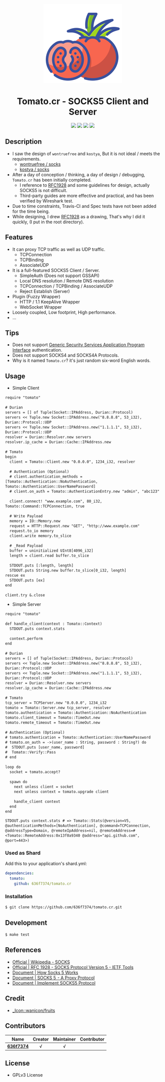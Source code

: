 <div align = "center"><img src="images/icon.png" width="256" height="256" /></div>

<div align = "center">
  <h1>Tomato.cr - SOCKS5 Client and Server</h1>
</div>

<p align="center">
  <a href="https://crystal-lang.org">
    <img src="https://img.shields.io/badge/built%20with-crystal-000000.svg" /></a>
  <a href="https://travis-ci.org/636f7374/tomato.cr">
    <img src="https://api.travis-ci.org/636f7374/tomato.cr.svg" /></a>
  <a href="https://github.com/636f7374/tomato.cr/releases">
    <img src="https://img.shields.io/github/release/636f7374/tomato.cr.svg" /></a>
  <a href="https://github.com/636f7374/tomato.cr/blob/master/license">
    <img src="https://img.shields.io/github/license/636f7374/tomato.cr.svg"></a>
</p>

## Description

* I saw the design of `wontruefree` and `kostya`, But it is not ideal / meets the requirements.
  * [wontruefree / socks](https://github.com/wontruefree/socks)
  * [kostya / socks](https://github.com/kostya/socks)
* After a day of conception / thinking, a day of design / debugging, `Tomato.cr` has been initially completed.
  * I reference to [RFC1928](https://tools.ietf.org/html/rfc1928) and some guidelines for design, actually SOCKS5 is not difficult.
  * Third-party guides are more effective and practical, and has been verified by Wireshark test.
* Due to time constraints, Travis-CI and Spec tests have not been added for the time being.
* While designing, I drew [RFC1928](https://tools.ietf.org/html/rfc1928) as a drawing, That's why I did it quickly, (I put in the root directory).

## Features

* It can proxy TCP traffic as well as UDP traffic.
  * TCPConnection
  * TCPBinding
  * AssociateUDP
* It is a full-featured SOCKS5 Client / Server.
  * SimpleAuth (Does not support GSSAPI)
  * Local DNS resolution / Remote DNS resolution
  * TCPConnection / TCPBinding / AssociateUDP
  * Reject Establish (Server)
* Plugin (Fuzzy Wrapper)
  * HTTP / 1.1 KeepAlive Wrapper
  * WebSocket Wrapper
* Loosely coupled, Low footprint, High performance.
* ...

## Tips

* Does not support [Generic Security Services Application Program Interface](https://en.wikipedia.org/wiki/Generic_Security_Services_Application_Program_Interface) authentication.
* Does not support SOCKS4 and SOCKS4A Protocols.
* Why is it named `Tomato.cr`? it's just random six-word English words.

## Usage

* Simple Client

```crystal
require "tomato"

# Durian
servers = [] of Tuple(Socket::IPAddress, Durian::Protocol)
servers << Tuple.new Socket::IPAddress.new("8.8.8.8", 53_i32), Durian::Protocol::UDP
servers << Tuple.new Socket::IPAddress.new("1.1.1.1", 53_i32), Durian::Protocol::UDP
resolver = Durian::Resolver.new servers
resolver.ip_cache = Durian::Cache::IPAddress.new

# Tomato
begin
  client = Tomato::Client.new "0.0.0.0", 1234_i32, resolver

  # Authentication (Optional)
  # client.authentication_methods = [Tomato::Authentication::NoAuthentication, Tomato::Authentication::UserNamePassword]
  # client.on_auth = Tomato::AuthenticationEntry.new "admin", "abc123"

  client.connect! "www.example.com", 80_i32, Tomato::Command::TCPConnection, true

  # Write Payload
  memory = IO::Memory.new
  request = HTTP::Request.new "GET", "http://www.example.com"
  request.to_io memory
  client.write memory.to_slice

  # _Read Payload
  buffer = uninitialized UInt8[4096_i32]
  length = client.read buffer.to_slice

  STDOUT.puts [:length, length]
  STDOUT.puts String.new buffer.to_slice[0_i32, length]
rescue ex
  STDOUT.puts [ex]
end

client.try &.close
```

* Simple Server

```crystal
require "tomato"

def handle_client(context : Tomato::Context)
  STDOUT.puts context.stats

  context.perform
end

# Durian
servers = [] of Tuple(Socket::IPAddress, Durian::Protocol)
servers << Tuple.new Socket::IPAddress.new("8.8.8.8", 53_i32), Durian::Protocol::UDP
servers << Tuple.new Socket::IPAddress.new("1.1.1.1", 53_i32), Durian::Protocol::UDP
resolver = Durian::Resolver.new servers
resolver.ip_cache = Durian::Cache::IPAddress.new

# Tomato
tcp_server = TCPServer.new "0.0.0.0", 1234_i32
tomato = Tomato::Server.new tcp_server, resolver
tomato.authentication = Tomato::Authentication::NoAuthentication
tomato.client_timeout = Tomato::TimeOut.new
tomato.remote_timeout = Tomato::TimeOut.new

# Authentication (Optional)
# tomato.authentication = Tomato::Authentication::UserNamePassword
# tomato.on_auth = ->(user_name : String, password : String?) do
#  STDOUT.puts [user_name, password]
#  Tomato::Verify::Pass
# end

loop do
  socket = tomato.accept?

  spawn do
    next unless client = socket
    next unless context = tomato.upgrade client

    handle_client context
  end
end
```

```crystal
STDOUT.puts context.stats # => Tomato::Stats(@version=V5, @authenticationMethods=[NoAuthentication], @command=TCPConnection, @addressType=Domain, @remoteIpAddress=nil, @remoteAddress=#<Tomato::RemoteAddress:0x13f0a9340 @address="api.github.com", @port=443>)
```

### Used as Shard

Add this to your application's shard.yml:
```yaml
dependencies:
  tomato:
    github: 636f7374/tomato.cr
```

### Installation

```bash
$ git clone https://github.com/636f7374/tomato.cr.git
```

## Development

```bash
$ make test
```

## References

* [Official | Wikipedia - SOCKS](https://en.wikipedia.org/wiki/SOCKS)
* [Official | RFC 1928 - SOCKS Protocol Version 5 - IETF Tools](https://tools.ietf.org/html/rfc1928)
* [Document | How Socks 5 Works](https://samsclass.info/122/proj/how-socks5-works.html)
* [Document | SOCKS 5  - A Proxy Protocol](https://dev.to/nimit95/socks-5-a-proxy-protocol-5hcd)
* [Document | Implement SOCKS5 Protocol](https://developpaper.com/using-nodejs-to-implement-socks5-protocol/)


## Credit

* [\_Icon::wanicon/fruits](https://www.flaticon.com/packs/fruits-and-vegetables-48)

## Contributors

|Name|Creator|Maintainer|Contributor|
|:---:|:---:|:---:|:---:|
|**[636f7374](https://github.com/636f7374)**|√|√||

## License

* GPLv3 License
